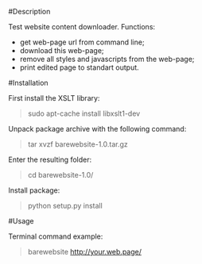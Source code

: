 #Description

Test website content downloader.
Functions:
 - get web-page url from command line;
 - download this web-page;
 - remove all styles and javascripts from the web-page;
 - print edited page to standart output.

#Installation

First install the XSLT library:

> sudo apt-cache install libxslt1-dev

Unpack package archive with the following command:

> tar xvzf barewebsite-1.0.tar.gz

Enter the resulting folder:

> cd barewebsite-1.0/

Install package:

> python setup.py install

#Usage

Terminal command example:

> barewebsite http://your.web.page/
